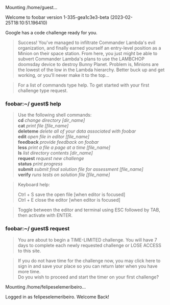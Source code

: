 Mounting /home/guest...  
  
Welcome to foobar version 1-335-gea1c3e3-beta (2023-02-25T18:10:51.196410)  
  
Google has a code challenge ready for you.  
  
> Success! You've managed to infiltrate Commander Lambda's evil organization, and finally earned yourself an entry-level position as a Minion on their space station. From here, you just might be able to subvert Commander Lambda's plans to use the LAMBCHOP doomsday device to destroy Bunny Planet. Problem is, Minions are the lowest of the low in the Lambda hierarchy. Better buck up and get working, or you'll never make it to the top...
  
> For a list of commands type help. To get started with your first challenge type request.  
  
### foobar:~/ guest$ help

> Use the following shell commands:  
**cd**  _change directory [dir_name]_  
**cat**	_print file [file_name]_  
**deleteme** _delete all of your data associated with foobar_  
**edit** _open file in editor [file_name]_  
**feedback** _provide feedback on foobar_  
**less** _print a file a page at a time [file_name]_  
**ls** _list directory contents [dir_name]_  
**request**	_request new challenge_  
**status** _print progress_  
**submit** _submit final solution file for assessment [file_name]_  
**verify** _runs tests on solution file [file_name]_  
  
> Keyboard help:
>
> Ctrl + S	save the open file [when editor is focused]  
Ctrl + E	close the editor [when editor is focused]  
  
> Toggle between the editor and terminal using ESC followed by TAB, then activate with ENTER.  
  
### foobar:~/ guest$ request

> You are about to begin a TIME-LIMITED challenge. You will have 7 days to complete each newly requested challenge or LOSE ACCESS to this site.

> If you do not have time for the challenge now, you may click here to sign in and save your place so you can return later when you have more time.  
> Do you wish to proceed and start the timer on your first challenge?

Mounting /home/felipeselemeribeiro...  
  
Logged in as felipeselemeribeiro. Welcome Back!  
  